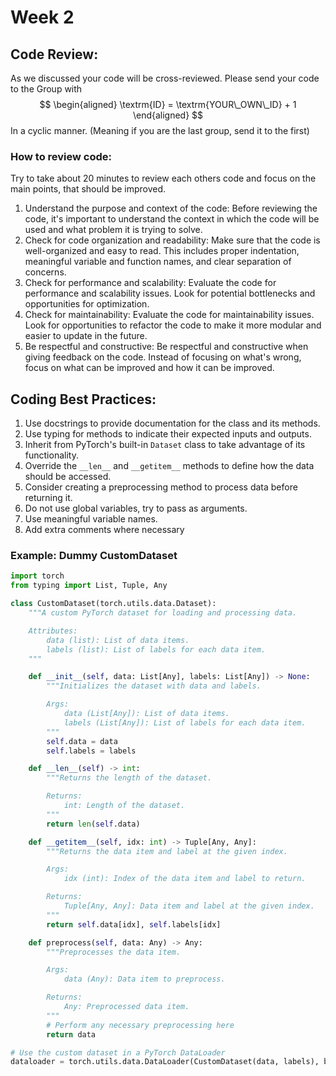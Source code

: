 # Week 2

## Code Review:
As we discussed your code will be cross-reviewed. Please send your code to the Group with
$$
\begin{aligned}
    \textrm{ID} = \textrm{YOUR\_OWN\_ID} + 1
\end{aligned}
$$
In a cyclic manner. (Meaning if you are the last group, send it to the first)

### How to review code:
Try to take about 20 minutes to review each others code and focus on the main points, that should be improved.

1. Understand the purpose and context of the code: Before reviewing the code, it's important to understand the context in which the code will be used and what problem it is trying to solve.
2. Check for code organization and readability: Make sure that the code is well-organized and easy to read. This includes proper indentation, meaningful variable and function names, and clear separation of concerns.
3. Check for performance and scalability: Evaluate the code for performance and scalability issues. Look for potential bottlenecks and opportunities for optimization.
4. Check for maintainability: Evaluate the code for maintainability issues. Look for opportunities to refactor the code to make it more modular and easier to update in the future.
5. Be respectful and constructive: Be respectful and constructive when giving feedback on the code. Instead of focusing on what's wrong, focus on what can be improved and how it can be improved.


## Coding Best Practices:

1. Use docstrings to provide documentation for the class and its methods.
2. Use typing for methods to indicate their expected inputs and outputs.
3. Inherit from PyTorch's built-in ```Dataset``` class to take advantage of its functionality.
4. Override the ```__len__``` and ```__getitem__``` methods to define how the data should be accessed.
5. Consider creating a preprocessing method to process data before returning it.
6. Do not use global variables, try to pass as arguments.
7. Use meaningful variable names.
8. Add extra comments where necessary


### Example: Dummy CustomDataset

```python
import torch
from typing import List, Tuple, Any

class CustomDataset(torch.utils.data.Dataset):
    """A custom PyTorch dataset for loading and processing data.

    Attributes:
        data (list): List of data items.
        labels (list): List of labels for each data item.
    """

    def __init__(self, data: List[Any], labels: List[Any]) -> None:
        """Initializes the dataset with data and labels.

        Args:
            data (List[Any]): List of data items.
            labels (List[Any]): List of labels for each data item.
        """
        self.data = data
        self.labels = labels

    def __len__(self) -> int:
        """Returns the length of the dataset.

        Returns:
            int: Length of the dataset.
        """
        return len(self.data)

    def __getitem__(self, idx: int) -> Tuple[Any, Any]:
        """Returns the data item and label at the given index.

        Args:
            idx (int): Index of the data item and label to return.

        Returns:
            Tuple[Any, Any]: Data item and label at the given index.
        """
        return self.data[idx], self.labels[idx]

    def preprocess(self, data: Any) -> Any:
        """Preprocesses the data item.

        Args:
            data (Any): Data item to preprocess.

        Returns:
            Any: Preprocessed data item.
        """
        # Perform any necessary preprocessing here
        return data

# Use the custom dataset in a PyTorch DataLoader
dataloader = torch.utils.data.DataLoader(CustomDataset(data, labels), batch_size=32, shuffle=True)

```
